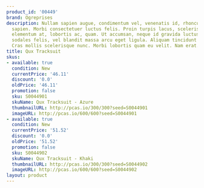 ```yaml
---
product_id: '00449'
brand: Ogreprises
description: Nullam sapien augue, condimentum vel, venenatis id, rhoncus pellentesque,
  sapien. Morbi consectetuer luctus felis. Proin turpis lacus, scelerisque vitae,
  elementum at, lobortis ac, quam. Ut accumsan, neque id gravida luctus, arcu pede
  sodales felis, vel blandit massa arcu eget ligula. Aliquam tincidunt feugiat elit.
  Cras mollis scelerisque nunc. Morbi lobortis quam eu velit. Nam erat.
title: Qux Tracksuit
skus:
- available: true
  condition: New
  currentPrice: '46.11'
  discount: '0.0'
  oldPrice: '46.11'
  promotion: false
  sku: S0044901
  skuName: Qux Tracksuit - Azure
  thumbnailURL: http://pcas.io/300/300?seed=S0044901
  imageURL: http://pcas.io/600/600?seed=S0044901
- available: true
  condition: New
  currentPrice: '51.52'
  discount: '0.0'
  oldPrice: '51.52'
  promotion: false
  sku: S0044902
  skuName: Qux Tracksuit - Khaki
  thumbnailURL: http://pcas.io/300/300?seed=S0044902
  imageURL: http://pcas.io/600/600?seed=S0044902
layout: product
---
```

